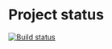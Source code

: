 # Project status
[![Build status](https://ci.appveyor.com/api/projects/status/d73iqwuui4mdy7f7?svg=true)](https://ci.appveyor.com/project/VladimsKov/ajs-10-1)